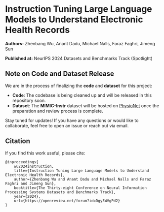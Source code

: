 # Instruction Tuning Large Language Models to Understand Electronic Health Records

**Authors:** Zhenbang Wu, Anant Dadu, Michael Nalls, Faraz Faghri, Jimeng Sun  

**Published at:** NeurIPS 2024 Datasets and Benchmarks Track (Spotlight)

## Note on Code and Dataset Release  

We are in the process of finalizing the **code** and **dataset** for this project:  

- **Code**: The codebase is being cleaned up and will be released in this repository soon.  
- **Dataset**: The **MIMIC-Instr** dataset will be hosted on [PhysioNet](https://physionet.org/) once the preparation and review process is complete.  

Stay tuned for updates! If you have any questions or would like to collaborate, feel free to open an issue or reach out via email.

## Citation

If you find this work useful, please cite:
```
@inproceedings{
    wu2024instruction,
    title={Instruction Tuning Large Language Models to Understand Electronic Health Records},
    author={Zhenbang Wu and Anant Dadu and Michael Nalls and Faraz Faghri and Jimeng Sun},
    booktitle={The Thirty-eight Conference on Neural Information Processing Systems Datasets and Benchmarks Track},
    year={2024},
    url={https://openreview.net/forum?id=Dgy5WVgPd2}
}
```